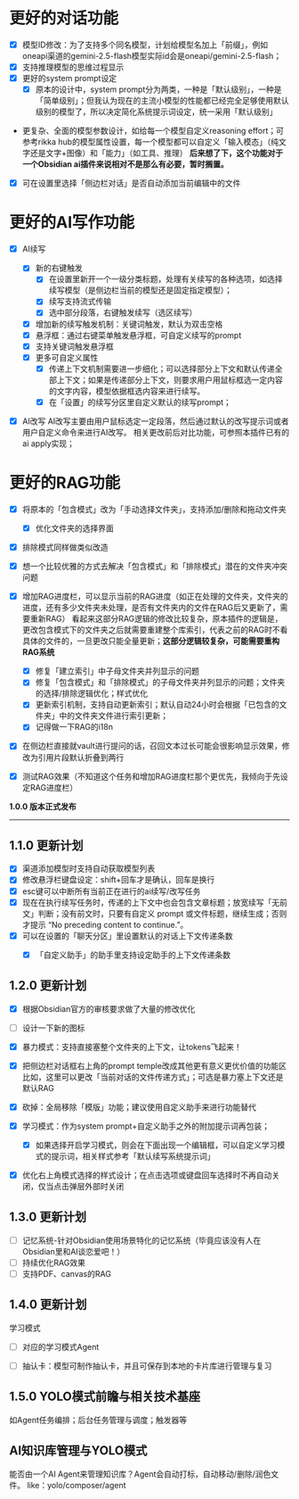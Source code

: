 # 更好的对话功能
- [x] 模型ID修改：为了支持多个同名模型，计划给模型名加上「前缀」，例如oneapi渠道的gemini-2.5-flash模型实际id会是oneapi/gemini-2.5-flash；
- [x] 支持推理模型的思维过程显示
- [x] 更好的system prompt设定
    - [x] 原本的设计中，system prompt分为两类，一种是「默认级别」，一种是「简单级别」；但我认为现在的主流小模型的性能都已经完全足够使用默认级别的模型了，所以决定简化系统提示词设定，统一采用「默认级别」
- 更复杂、全面的模型参数设计，如给每一个模型自定义reasoning effort；可参考rikka hub的模型属性设置，每一个模型都可以自定义「输入模态」（纯文字还是文字+图像）和「能力」（如工具、推理）
**后来想了下，这个功能对于一个Obsidian ai插件来说相对不是那么有必要，暂时搁置。**

- [x] 可在设置里选择「侧边栏对话」是否自动添加当前编辑中的文件

# 更好的AI写作功能
- [x] AI续写
    - [x] 新的右键触发
      - [x] 在设置里新开一个一级分类标题，处理有关续写的各种选项，如选择续写模型（是侧边栏当前的模型还是固定指定模型）；
      - [x] 续写支持流式传输
      - [x] 选中部分段落，右键触发续写（选区续写）
    - [x] 增加新的续写触发机制：关键词触发，默认为双击空格
    - [x] 悬浮框：通过右键菜单触发悬浮框，可自定义续写的prompt
    - [x] 支持关键词触发悬浮框
    - [x] 更多可自定义属性
        - [x] 传递上下文机制需要进一步细化；可以选择部分上下文和默认传递全部上下文；如果是传递部分上下文，则要求用户用鼠标框选一定内容的文字内容，模型依据框选内容来进行续写。
        - [x] 在「设置」的续写分区里自定义默认的续写prompt；

- [x] AI改写
    AI改写主要由用户鼠标选定一定段落，然后通过默认的改写提示词或者用户自定义命令来进行AI改写。
    相关更改前后对比功能，可参照本插件已有的ai apply实现；




# 更好的RAG功能
- [x] 将原本的「包含模式」改为「手动选择文件夹」，支持添加/删除和拖动文件夹
    - [x] 优化文件夹的选择界面
- [x] 排除模式同样做类似改造
- [x] 想一个比较优雅的方式去解决「包含模式」和「排除模式」潜在的文件夹冲突问题


- [x] 增加RAG进度栏，可以显示当前的RAG进度（如正在处理的文件夹，文件夹的进度，还有多少文件夹未处理，是否有文件夹内的文件在RAG后又更新了，需要重新RAG）
    看起来这部分RAG逻辑的修改比较复杂，原本插件的逻辑是，更改包含模式下的文件夹之后就需要重建整个库索引，代表之前的RAG时不看具体的文件的，一旦更改只能全量更新；**这部分逻辑较复杂，可能需要重构RAG系统**

    - [x] 修复「建立索引」中子母文件夹并列显示的问题
    - [x] 修复「包含模式」和「排除模式」的子母文件夹并列显示的问题；文件夹的选择/排除逻辑优化；样式优化
    - [x] 更新索引机制，支持自动更新索引；默认自动24小时会根据「已包含的文件夹」中的文件夹文件进行索引更新；
    - [x] 记得做一下RAG的i18n

- [x] 在侧边栏直接就vault进行提问的话，召回文本过长可能会很影响显示效果，修改为引用片段默认折叠到两行
- [x] 测试RAG效果（不知道这个任务和增加RAG进度栏那个更优先，我倾向于先设定RAG进度栏）  

**1.0.0 版本正式发布**

---

## 1.1.0 更新计划
- [x] 渠道添加模型时支持自动获取模型列表
- [x] 修改悬浮栏键盘设定：shift+回车才是确认，回车是换行
- [x] esc键可以中断所有当前正在进行的ai续写/改写任务
- [x] 现在在执行续写任务时，传递的上下文中也会包含文章标题；放宽续写「无前文」判断；没有前文时，只要有自定义 prompt 或文件标题，继续生成；否则才提示 “No preceding content to continue.”。
- [x] 可以在设置的「聊天分区」里设置默认的对话上下文传递条数
    - [x] 「自定义助手」的助手里支持设定助手的上下文传递条数



## 1.2.0 更新计划
- [x] 根据Obsidian官方的审核要求做了大量的修改优化
- [ ] 设计一下新的图标
- [x] 暴力模式：支持直接塞整个文件夹的上下文，让tokens飞起来！
- [x] 把侧边栏对话框右上角的prompt temple改成其他更有意义更优价值的功能区
    比如，这里可以更改「当前对话的文件传递方式」；可选是暴力塞上下文还是默认RAG
- [x] 砍掉：全局移除「模版」功能；建议使用自定义助手来进行功能替代
- [x] 学习模式：作为system prompt+自定义助手之外的附加提示词再包装；
    - [x] 如果选择开启学习模式，则会在下面出现一个编辑框，可以自定义学习模式的提示词，相关样式参考「默认续写系统提示词」
- [x] 优化右上角模式选择的样式设计；在点击选项或键盘回车选择时不再自动关闭，仅当点击弹层外部时关闭



## 1.3.0 更新计划
- [ ] 记忆系统-针对Obsidian使用场景特化的记忆系统（毕竟应该没有人在Obsidian里和AI谈恋爱吧！）
- [ ] 持续优化RAG效果
- [ ] 支持PDF、canvas的RAG

## 1.4.0 更新计划
学习模式
- [ ] 对应的学习模式Agent
- [ ] 抽认卡：模型可制作抽认卡，并且可保存到本地的卡片库进行管理与复习


## 1.5.0 YOLO模式前瞻与相关技术基座

如Agent任务编排；后台任务管理与调度；触发器等

## AI知识库管理与YOLO模式
能否由一个AI Agent来管理知识库？Agent会自动打标，自动移动/删除/润色文件。
like：yolo/composer/agent